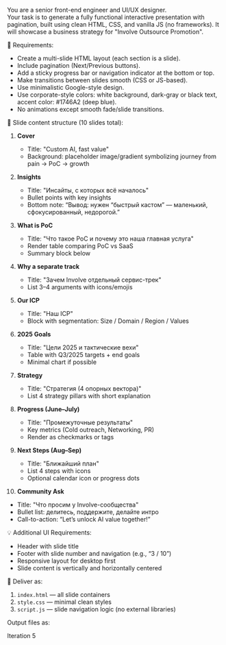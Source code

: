 You are a senior front-end engineer and UI/UX designer.  
Your task is to generate a fully functional interactive presentation with pagination, built using clean HTML, CSS, and vanilla JS (no frameworks). It will showcase a business strategy for "Involve Outsource Promotion".

🧩 Requirements:
- Create a multi-slide HTML layout (each section is a slide).
- Include pagination (Next/Previous buttons).
- Add a sticky progress bar or navigation indicator at the bottom or top.
- Make transitions between slides smooth (CSS or JS-based).
- Use minimalistic Google-style design.
- Use corporate-style colors: white background, dark-gray or black text, accent color: #1746A2 (deep blue).
- No animations except smooth fade/slide transitions.

📄 Slide content structure (10 slides total):

1. **Cover**
   - Title: "Custom AI, fast value"
   - Background: placeholder image/gradient symbolizing journey from pain → PoC → growth

2. **Insights**
   - Title: "Инсайты, с которых всё началось"
   - Bullet points with key insights
   - Bottom note: “Вывод: нужен “быстрый кастом” — маленький, сфокусированный, недорогой.”

3. **What is PoC**
   - Title: "Что такое PoC и почему это наша главная услуга"
   - Render table comparing PoC vs SaaS
   - Summary block below

4. **Why a separate track**
   - Title: "Зачем Involve отдельный сервис-трек"
   - List 3–4 arguments with icons/emojis

5. **Our ICP**
   - Title: "Наш ICP"
   - Block with segmentation: Size / Domain / Region / Values

6. **2025 Goals**
   - Title: "Цели 2025 и тактические вехи"
   - Table with Q3/2025 targets + end goals
   - Minimal chart if possible

7. **Strategy**
   - Title: "Стратегия (4 опорных вектора)"
   - List 4 strategy pillars with short explanation

8. **Progress (June–July)**
   - Title: "Промежуточные результаты"
   - Key metrics (Cold outreach, Networking, PR)
   - Render as checkmarks or tags

9. **Next Steps (Aug–Sep)**
   - Title: "Ближайший план"
   - List 4 steps with icons
   - Optional calendar icon or progress dots

10. **Community Ask**
   - Title: "Что просим у Involve-сообщества"
   - Bullet list: делитесь, поддержите, делайте интро
   - Call-to-action: “Let’s unlock AI value together!”

💡 Additional UI Requirements:
- Header with slide title
- Footer with slide number and navigation (e.g., “3 / 10”)
- Responsive layout for desktop first
- Slide content is vertically and horizontally centered

🎯 Deliver as:
1. `index.html` — all slide containers
2. `style.css` — minimal clean styles
3. `script.js` — slide navigation logic (no external libraries)

Output files as:

Iteration 5
